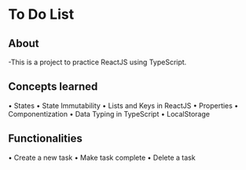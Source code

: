 # To Do List 

## About
-This is a project to practice ReactJS using TypeScript.

## Concepts learned
• States
• State Immutability
• Lists and Keys in ReactJS
• Properties
• Componentization
• Data Typing in TypeScript
• LocalStorage 

## Functionalities
• Create a new task
• Make task complete
• Delete a task
